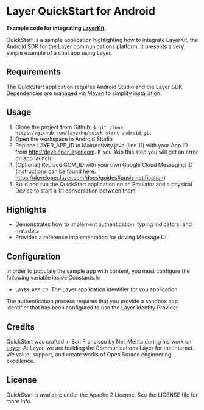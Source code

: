 # Layer QuickStart for Android

**Example code for integrating [LayerKit](https://layer.com/).**

QuickStart is a sample application highlighting how to integrate LayerKit, the Android SDK for the Layer communications platform. It presents a very simple example of a chat app using Layer.

## Requirements

The QuickStart application requires Android Studio and the Layer SDK. Dependencies are managed via [Maven](https://developer.layer.com/docs/quick-start/android) to simplify installation.

## Usage

1. Clone the project from Github: `$ git clone https://github.com/layerhq/quick-start-android.git`
2. Open the workspace in Android Studio
3. Replace LAYER_APP_ID in MainActivity.java (line 11) with your App ID from http://developer.layer.com.  If you skip this step you will get an error on app launch.
4. (Optional) Replace GCM_ID with your own Google Cloud Messaging ID (instructions can be found here: https://developer.layer.com/docs/guides#push-notification)
5. Build and run the QuickStart application on an Emulator and a physical Device to start a 1:1 conversation between them.

## Highlights

* Demonstrates how to implement authentication, typing indicators, and metadata
* Provides a reference implementation for driving Message UI

## Configuration

In order to populate the sample app with content, you must configure the following variable inside Constants.h:

* `LAYER_APP_ID`: The Layer application identifier for you application.

The authentication process requires that you provide a sandbox app identifier that has been configured to use the Layer Identity Provider.

## Credits

QuickStart was crafted in San Francisco by Neil Mehta during his work on [Layer](http://layer.com). At Layer, we are building the Communications Layer for the Internet. We value, support, and create works of Open Source engineering excellence.

## License

QuickStart is available under the Apache 2 License. See the LICENSE file for more info.
